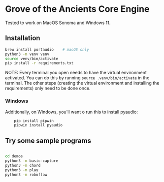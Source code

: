 # Grove of the Ancients Core Engine

Tested to work on MacOS Sonoma and Windows 11.

## Installation

```bash
brew install portaudio    # macOS only
python3 -m venv venv
source venv/bin/activate
pip install -r requirements.txt
```

NOTE: Every terminal you open needs to have the virtual environment activated. 
      You can do this by running `source .venv/bin/activate` in the terminal.
      The other steps (creating the virtual environment and installing the requirements) only need to be done once.

### Windows

Additionally, on Windows, you'll want o run this to install pyaudio:

```bash  
    pip install pipwin
    pipwin install pyaudio
```

## Try some sample programs

```bash

cd demos
python3 -m basic-capture
python3 -m chord
python3 -m play
python3 -m roboflow